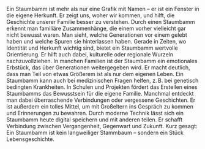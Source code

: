 Ein Staumbamm ist mehr als nur eine Grafik mit Namen – er ist ein Fenster in die eigene Herkunft.
Er zeigt uns, woher wir kommen, und hilft, die Geschichte unserer Familie besser zu verstehen.
Durch einen Staumbamm erkennt man familiäre Zusammenhänge, die einem vorher vielleicht gar nicht bewusst waren.
Man sieht, welche Generationen vor einem gelebt haben und welche Spuren sie hinterlassen haben.
Gerade in Zeiten, wo Identität und Herkunft wichtig sind, bietet ein Staumbamm wertvolle Orientierung.
Er hilft auch dabei, kulturelle oder regionale Wurzeln nachzuvollziehen.
In manchen Familien ist der Staumbamm ein emotionales Erbstück, das über Generationen weitergegeben wird.
Er macht deutlich, dass man Teil von etwas Größerem ist als nur dem eigenen Leben.
Ein Staumbamm kann auch bei medizinischen Fragen helfen, z. B. bei genetisch bedingten Krankheiten.
In Schulen und Projekten fördert das Erstellen eines Staumbamms das Bewusstsein für die eigene Familie.
Manchmal entdeckt man dabei überraschende Verbindungen oder vergessene Geschichten.
Er ist außerdem ein tolles Mittel, um mit Großeltern ins Gespräch zu kommen und Erinnerungen zu bewahren.
Durch moderne Technik lässt sich ein Staumbamm heute digital speichern und mit anderen teilen.
Er schafft Verbindung zwischen Vergangenheit, Gegenwart und Zukunft.
Kurz gesagt: Ein Staumbamm ist kein langweiliger Stammbaum – sondern ein Stück Lebensgeschichte.
